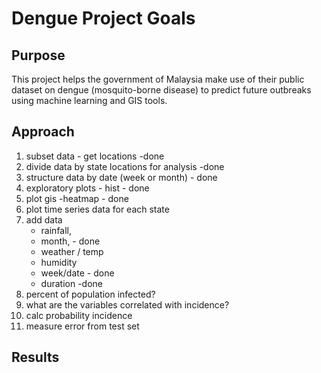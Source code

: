 # Dengue Project Goals 

## Purpose
This project helps the government of Malaysia make use of their public dataset on dengue (mosquito-borne disease) to predict future outbreaks using machine learning and GIS tools.

## Approach
1. subset data - get locations -done
2. divide data by state locations for analysis -done
3. structure data by date (week or month) - done
2. exploratory plots - hist - done
3. plot gis -heatmap - done
4. plot time series data for each state
4. add data 
	- rainfall, 
	- month, - done
	- weather / temp
	- humidity
	- week/date - done
	- duration -done
5. percent of population infected?
6. what are the variables  correlated with incidence?
7. calc probability incidence
8. measure error from test set


## Results 

